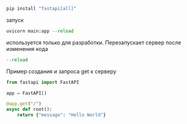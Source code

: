 
```python
pip install "fastapi[all]"
```

запуск
```python
uvicorn main:app --reload
```

используется только для разработки. Перезапускает сервер после изменения кода
```python
--reload
```

Пример создания и запроса get к серверу
```python
from fastapi import FastAPI 

app = FastAPI() 

@app.get("/") 
async def root(): 
	return {"message": "Hello World"}
```